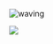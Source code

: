 ![waving](https://capsule-render.vercel.app/api?type=waving&height=200&text=Nalgle&fontAlign=80&fontAlignY=40&color=gradient)

<img src="https://img.shields.io/badge/white?style=flat-square&logo=Visual Studio Code&logoColor=white"/>
